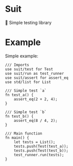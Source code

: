 # Suit
💼 Simple testing library

# Example
Simple example:

```gleam
/// Imports
use suit/test for Test
use suit/run as test_runner
use suit/assert for assert_eq
use std/list for List

/// Simple test `a`
fn test_a() {
    assert_eq(2 + 2, 4);
}

/// Simple test `b`
fn test_b() {
    assert_eq(8 / 4, 2);
}

/// Main function
fn main() {
    let tests = List();
    tests.push(Test(test_a));
    tests.push(Test(test_b));
    test_runner.run(tests);
}
```
